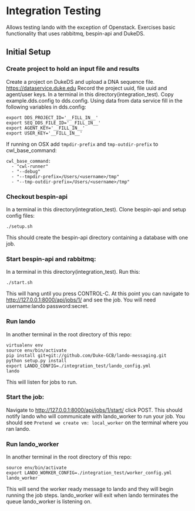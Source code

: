 
# Integration Testing
Allows testing lando with the exception of Openstack.
Exercises basic functionality that uses rabbitmq, bespin-api and DukeDS.

## Initial Setup

### Create project to hold an input file and results
Create a project on DukeDS and upload a DNA sequence file. https://dataservice.duke.edu
Record the project uuid, file uuid and agent/user keys.
In a terminal in this directory(integration_test).
Copy example.dds.config to dds.config.
Using data from data service fill in the following variables in dds.config: 
```
export DDS_PROJECT_ID='__FILL_IN__' 
export SEQ_DDS_FILE_ID='__FILL_IN__'
export AGENT_KEY='__FILL_IN__'
export USER_KEY='__FILL_IN__'
```
If running on OSX add `tmpdir-prefix` and `tmp-outdir-prefix` to cwl_base_command:
```
cwl_base_command:
  - "cwl-runner"
  - "--debug"
  - "--tmpdir-prefix=/Users/<username>/tmp"
  - "--tmp-outdir-prefix=/Users/<username>/tmp"
```

### Checkout bespin-api 
In a terminal in this directory(integration_test).
Clone bespin-api and setup config files:
```
./setup.sh
```
This should create the bespin-api directory containing a database with one job.
 

### Start bespin-api and rabbitmq:
In a terminal in this directory(integration_test).
Run this:
```
./start.sh
```
This will hang until you press CONTROL-C.
At this point you can navigate to http://127.0.0.1:8000/api/jobs/1/ and see the job.
You will need username:lando password:secret.

### Run lando
In another terminal in the root directory of this repo:
```
virtualenv env
source env/bin/activate
pip install git+git://github.com/Duke-GCB/lando-messaging.git 
python setup.py install 
export LANDO_CONFIG=./integration_test/lando_config.yml
lando
```
This will listen for jobs to run.

### Start the job:
Navigate to http://127.0.0.1:8000/api/jobs/1/start/ click POST.
This should notify lando who will communicate with lando_worker
to run your job.
You should see `Pretend we create vm: local_worker` on the terminal where you ran lando.


### Run lando_worker
In another terminal in the root directory of this repo:
```
source env/bin/activate
export LANDO_WORKER_CONFIG=./integration_test/worker_config.yml 
lando_worker
```
This will send the worker ready message to lando and they will begin
running the job steps. lando_worker will exit when lando terminates
the queue lando_worker is listening on.



